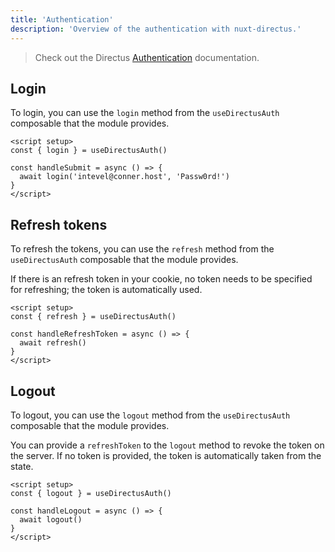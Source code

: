 ```yaml
---
title: 'Authentication'
description: 'Overview of the authentication with nuxt-directus.'
---
```


> Check out the Directus [Authentication](https://docs.directus.io/reference/authentication/) documentation.

## Login

To login, you can use the `login` method from the `useDirectusAuth` composable that the module provides.

```vue [login.vue]
<script setup>
const { login } = useDirectusAuth()

const handleSubmit = async () => {
  await login('intevel@conner.host', 'Passw0rd!')
}
</script>
```

## Refresh tokens

To refresh the tokens, you can use the `refresh` method from the `useDirectusAuth` composable that the module provides.

If there is an refresh token in your cookie, no token needs to be specified for refreshing; the token is automatically used.

```vue [refresh-token.vue]
<script setup>
const { refresh } = useDirectusAuth()

const handleRefreshToken = async () => {
  await refresh()
}
</script>
```

## Logout

To logout, you can use the `logout` method from the `useDirectusAuth` composable that the module provides.

You can provide a `refreshToken` to the `logout` method to revoke the token on the server. If no token is provided, the token is automatically taken from the state.

```vue [logout.vue]
<script setup>
const { logout } = useDirectusAuth()

const handleLogout = async () => {
  await logout()
}
</script>
```
